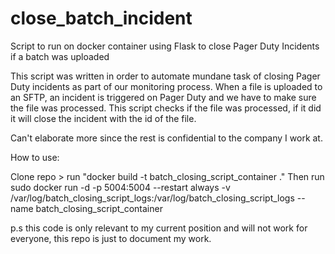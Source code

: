 # close_batch_incident
Script to run on docker container using Flask to close Pager Duty Incidents if a batch was uploaded

This script was written in order to automate mundane task of closing Pager Duty incidents as part of our monitoring process.
When a file is uploaded to an SFTP, an incident is triggered on Pager Duty and we have to make sure the file was processed.
This script checks if the file was processed, if it did it will close the incident with the id of the file.

Can't elaborate more since the rest is confidential to the company I work at.


How to use:

Clone repo > run "docker build -t batch_closing_script_container ."
Then run sudo docker run -d -p 5004:5004 --restart always -v /var/log/batch_closing_script_logs:/var/log/batch_closing_script_logs --name batch_closing_script_container <imgID>



p.s this code is only relevant to my current position and will not work for everyone, this repo is just to document my work.
